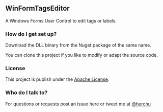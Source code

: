## WinFormTagsEditor ##

A Windows Forms User Control to edit tags or labels.


### How do I get set up? ###

Download the DLL binary from the Nuget package of the same name.

You can clone this project if you like to modify or adapt the source code.


### License ###

This project is publish under the
[Apache License](http://www.apache.org/licenses/LICENSE-2.0).


### Who do I talk to? ###

For questions or requests post an issue here or tweet me at
[@herchu](http://twitter.com/herchu)


